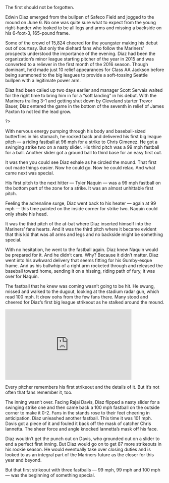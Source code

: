 The first should not be forgotten.

Edwin Diaz emerged from the bullpen of Safeco Field and jogged to the mound on June 6. No one was quite sure what to expect from the young right-hander who looked to be all legs and arms and missing a backside on his 6-foot-3, 165-pound frame. 

Some of the crowd of 15,824 cheered for the youngster making his debut out of courtesy. But only the diehard fans who follow the Mariners’ prospects understood the importance of the evening. Diaz had been the organization’s minor league starting pitcher of the year in 2015 and was converted to a reliever in the first month of the 2016 season. Though dominant, he’d made just 10 relief appearances for Class AA Jackson before being summoned to the big leagues to provide a soft-tossing Seattle bullpen with a legitimate power arm. 

Diaz had been called up two days earlier and manager Scott Servais waited for the right time to bring him in for a “soft landing” in his debut. With the Mariners trailing 3-1 and getting shut down by Cleveland starter Trevor Bauer, Diaz entered the game in the bottom of the seventh in relief of James Paxton to not led the lead grow. 

<? <%= t.include("_inlineNav.html") %> ?>

With nervous energy pumping through his body and baseball-sized butterflies in his stomach, he rocked back and delivered his first big league pitch — a riding fastball at 96 mph for a strike to Chris Gimenez. He got a swinging strike two on a nasty slider. His third pitch was a 99 mph fastball for a ball. Another slider got a ground ball to third base for an easy first out. 

It was then you could see Diaz exhale as he circled the mound. That first out made things easier. Now he could go. Now he could relax. And what came next was special. 

His first pitch to the next hitter — Tyler Naquin — was a 99 mph fastball on the bottom part of the zone for a strike. It was an almost unhittable first pitch. 

Feeling the adrenaline surge, Diaz went back to his heater —  again at 99 mph — this time painted on the inside corner for strike two. Naquin could only shake his head.

It was the third pitch of the at-bat where Diaz inserted himself into the Mariners’ fans hearts. And it was the third pitch where it became evident that this kid that was all arms and legs and no backside might be something special. 

With no hesitation, he went to the fastball again. Diaz knew Naquin would be prepared for it. And he didn’t care. Why? Because it didn’t matter. Diaz went into his awkward delivery that seems fitting for his Gumby-esque frame. And as his bullwhip of a right arm rocketed through and released the baseball toward home, sending it on a hissing, riding path of fury, it was over for Naquin. 

The fastball that he knew was coming wasn’t going to be hit. He swung, missed and walked to the dugout, looking at the stadium radar gun, which read 100 mph. It drew oohs from the few fans there. Many stood and cheered for Diaz’s first big league strikeout as he stalked around the mound. 

<iframe src='http://m.mlb.com/shared/video/embed/embed.html?content_id=783846883&topic_id=32862096&width=400&height=224&property=mlb' width='400' height='224' frameborder='0'>Your browser does not support iframes.</iframe>

Every pitcher remembers his first strikeout and the details of it. But it’s not often that fans remember it, too. 

The inning wasn’t over. Facing Rajai Davis, Diaz flipped a nasty slider for a swinging strike one and then came back a 100 mph fastball on the outside corner to make it 0-2. Fans in the stands rose to their feet cheering in anticipation. Diaz unleashed another fastball. This time it was 101 mph. Davis got a piece of it and fouled it back off the mask of catcher Chris Iannetta. The sheer force and angle knocked Iannetta’s mask off his face. 

Diaz wouldn’t get the punch out on Davis, who grounded out on a slider to end a perfect first inning. But Diaz would go on to get 87 more strikeouts in his rookie season. He would eventually take over closing duties and is looked to as an integral part of the Mariners future as the closer for this year and beyond. 

But that first strikeout with three fastballs — 99 mph, 99 mph and 100 mph — was the beginning of something special. 
